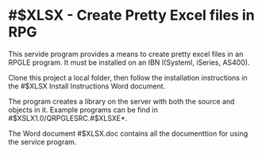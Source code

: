 # #$XLSX - Create Pretty Excel files in RPG

This servide program provides a means to create pretty excel files in an 
RPGLE program. It must be installed on an IBN I(SystemI, iSeries, AS400). 

Clone this project a local folder, then follow the installation instructions
in the #$XLSX Install Instructions Word document.

The program creates a library on the server with both the source and objects in it.
Example programs can be find in #$XSLX1.0/QRPGLESRC.#$XLSXE*. 

The Word document #$XLSX.doc contains all the documenttion for using the service
program. 
